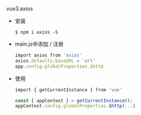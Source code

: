 vue3.axios

* 安装

  ```shel
  $ npm i axios -S
  ```

* main.js中添加 / 注册

  ```js
  import axios from 'axios' 
  axios.defaults.baseURL = 'url'
  app.config.globalProperties.$http
  ```

* 使用

  ```js
  import { getCurrentInstance } from 'vue' 
  
  const { appContext } = getCurrentInstance();
  appContext.config.globalProperties.$http(...)
  ```

  